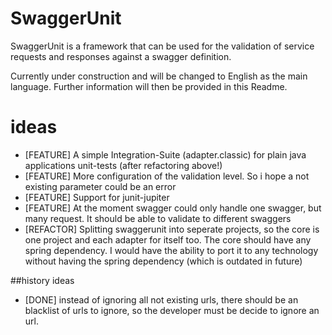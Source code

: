 # SwaggerUnit
SwaggerUnit is a framework that can be used for the validation of service requests and responses against a swagger definition.

Currently under construction and will be changed to English as the main language.
Further information will then be provided in this Readme.

# ideas
- [FEATURE] A simple Integration-Suite (adapter.classic) for plain java applications unit-tests (after refactoring above!) 
- [FEATURE] More configuration of the validation level. So i hope a not existing parameter could be an error
- [FEATURE] Support for junit-jupiter
- [FEATURE] At the moment swagger could only handle one swagger, but many request. It should be able to validate to different swaggers
- [REFACTOR] Splitting swaggerunit into seperate projects, so the core is one project and each adapter for itself  too. The core should have any spring dependency. I would have the ability to port it to any technology without having the spring dependency (which is outdated in future) 

##history ideas
- [DONE] instead of ignoring all not existing urls, there should be an blacklist of urls to ignore, so the developer must be decide to ignore an url.